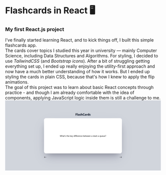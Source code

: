# Flashcards in React 🖥️
### My first React.js project
I’ve finally started learning React, and to kick things off, I built this simple flashcards app.  
The cards cover topics I studied this year in university — mainly Computer Science, including Data Structures and Algorithms. 
For styling, I decided to use *TailwindCSS* (and *Bootstrap icons*). After a bit of struggling getting everything set up, I ended up really enjoying the utility-first approach and now have a much better understanding of how it works. But I ended up styling the cards in plain CSS, because that's how I knew to apply the flip animations.  
The goal of this project was to learn about basic React concepts through practice - and though I am already comfortable with the idea of components, applying JavaScript logic inside them is still a challenge to me. 
![Screenshot of the project interface](assets/image.png)
